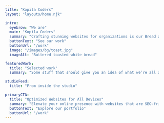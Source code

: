 ```yaml
---
title: "Kopila Coders"
layout: "layouts/home.njk"

intro:
  eyebrow: "We are"
  main: "Kopila Coders"
  summary: "Crafting stunning websites for organizations is our Bread and Butter."
  buttonText: "See our work"
  buttonUrl: "/work"
  image: "/images/bg/toast.jpg"
  imageAlt: "Buttered toasted white bread"

featuredWork:
  title: "Selected work"
  summary: "Some stuff that should give you an idea of what we’re all about."

studioFeed:
  title: "From inside the studio"

primaryCTA:
  title: "Optimized Websites for All Devices"
  summary: "Elevate your online presence with websites that are SEO-friendly and accessible to everyone, on any device."
  buttonText: "Explore our portfolio"
  buttonUrl: "/work"
---
```

